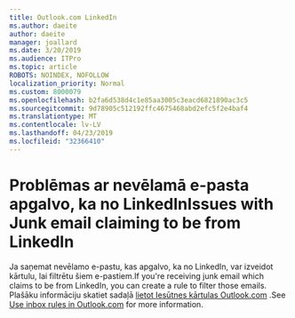 ```yaml
---
title: Outlook.com LinkedIn
ms.author: daeite
author: daeite
manager: joallard
ms.date: 3/20/2019
ms.audience: ITPro
ms.topic: article
ROBOTS: NOINDEX, NOFOLLOW
localization_priority: Normal
ms.custom: 8000079
ms.openlocfilehash: b2fa6d538d4c1e85aa3005c3eacd6821890ac3c5
ms.sourcegitcommit: 9d78905c512192ffc4675468abd2efc5f2e4baf4
ms.translationtype: MT
ms.contentlocale: lv-LV
ms.lasthandoff: 04/23/2019
ms.locfileid: "32366410"
---
```

# <a name="issues-with-junk-email-claiming-to-be-from-linkedin"></a><span data-ttu-id="d50f6-102">Problēmas ar nevēlamā e-pasta apgalvo, ka no LinkedIn</span><span class="sxs-lookup"><span data-stu-id="d50f6-102">Issues with Junk email claiming to be from LinkedIn</span></span>

<span data-ttu-id="d50f6-103">Ja saņemat nevēlamo e-pastu, kas apgalvo, ka no LinkedIn, var izveidot kārtulu, lai filtrētu šiem e-pastiem.</span><span class="sxs-lookup"><span data-stu-id="d50f6-103">If you're receiving junk email which claims to be from LinkedIn, you can create a rule to filter those emails.</span></span>
<span data-ttu-id="d50f6-104">Plašāku informāciju skatiet sadaļā [lietot Iesūtnes kārtulas Outlook.com](https://aka.ms/OutlookComInboxRules) .</span><span class="sxs-lookup"><span data-stu-id="d50f6-104">See [Use inbox rules in Outlook.com](https://aka.ms/OutlookComInboxRules) for more information.</span></span>


